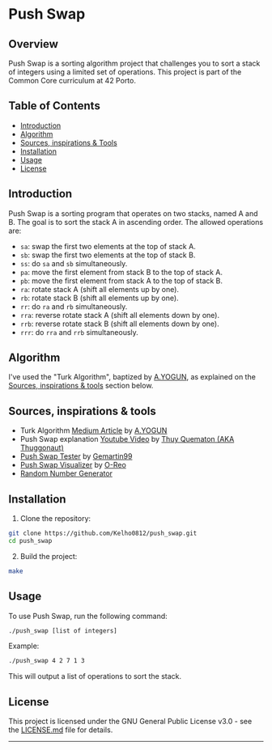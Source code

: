# Push Swap

## Overview

Push Swap is a sorting algorithm project that challenges you to sort a stack of integers using a limited set of operations. This project is part of the Common Core curriculum at 42 Porto.

## Table of Contents

- [Introduction](#introduction)
- [Algorithm](#algorithm)
- [Sources, inspirations & Tools](#sources,-inspirations--tools)
- [Installation](#installation)
- [Usage](#usage)
- [License](#license)

## Introduction

Push Swap is a sorting program that operates on two stacks, named A and B. The goal is to sort the stack A in ascending order. The allowed operations are:
- `sa`: swap the first two elements at the top of stack A.
- `sb`: swap the first two elements at the top of stack B.
- `ss`: do `sa` and `sb` simultaneously.
- `pa`: move the first element from stack B to the top of stack A.
- `pb`: move the first element from stack A to the top of stack B.
- `ra`: rotate stack A (shift all elements up by one).
- `rb`: rotate stack B (shift all elements up by one).
- `rr`: do `ra` and `rb` simultaneously.
- `rra`: reverse rotate stack A (shift all elements down by one).
- `rrb`: reverse rotate stack B (shift all elements down by one).
- `rrr`: do `rra` and `rrb` simultaneously.

## Algorithm

I've used the "Turk Algorithm", baptized by [A.YOGUN](https://github.com/byaliego), as explained on the [Sources, inspirations & tools](#sources,-inspirations--tools) section below.

## Sources, inspirations & tools

- Turk Algorithm [Medium Article](https://medium.com/@ayogun/push-swap-c1f5d2d41e97) by [A.YOGUN](https://github.com/byaliego) 
- Push Swap explanation [Youtube Video](https://www.youtube.com/watch?v=wRvipSG4Mmk) by [Thuy Quematon (AKA Thuggonaut)](https://github.com/Thuggonaut)
- [Push Swap Tester](https://github.com/gemartin99/Push-Swap-Tester) by [Gemartin99](https://github.com/gemartin99)
- [Push Swap Visualizer](https://github.com/o-reo/push_swap_visualizer) by [O-Reo](https://github.com/o-reo)
- [Random Number Generator](https://www.calculatorsoup.com/calculators/statistics/random-number-generator.php)

## Installation

1. Clone the repository:

```bash
git clone https://github.com/Kelho0812/push_swap.git
cd push_swap
```

2. Build the project:

```bash
make
```

## Usage

To use Push Swap, run the following command:

```bash
./push_swap [list of integers]
```

Example:

```bash
./push_swap 4 2 7 1 3
```

This will output a list of operations to sort the stack.

## License

This project is licensed under the GNU General Public License v3.0 - see the [LICENSE.md](LICENSE.md) file for details.

---
